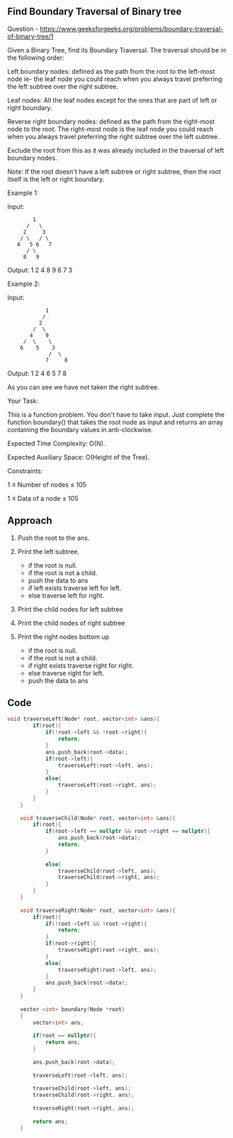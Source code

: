## Find Boundary Traversal of Binary tree

Question - https://www.geeksforgeeks.org/problems/boundary-traversal-of-binary-tree/1

Given a Binary Tree, find its Boundary Traversal. The traversal should be in the following order: 

Left boundary nodes: defined as the path from the root to the left-most node ie- the leaf node you could reach when you always travel preferring the left subtree over the right subtree. 

Leaf nodes: All the leaf nodes except for the ones that are part of left or right boundary.

Reverse right boundary nodes: defined as the path from the right-most node to the root. The right-most node is the leaf node you could reach when you always travel preferring the right subtree over the left subtree. 

Exclude the root from this as it was already included in the traversal of left boundary nodes.

Note: If the root doesn't have a left subtree or right subtree, then the root itself is the left or right boundary. 

Example 1:

Input:
```
        1 
      /   \
     2     3  
    / \   / \ 
   4   5 6   7
      / \
     8   9
```
   
Output: 1 2 4 8 9 6 7 3

Example 2:

Input:
```
            1
           /
          2
        /  \
       4    9
     /  \    \
    6    5    3
             /  \
            7     8
```

Output: 1 2 4 6 5 7 8

As you can see we have not taken the right subtree. 


Your Task:

This is a function problem. You don't have to take input. Just complete the function boundary() that takes the root node as input and returns an array containing the boundary values in anti-clockwise.

Expected Time Complexity: O(N). 

Expected Auxiliary Space: O(Height of the Tree).

Constraints:

1 ≤ Number of nodes ≤ 105

1 ≤ Data of a node ≤ 105

## Approach
1. Push the root to the ans.
2. Print the left subtree.
    - if the root is null.
    - if the root is not a child.
    - push the data to ans
    - if left exists traverse left for left.
    - else traverse left for right.

3. Print the child nodes for left subtree
4. Print the child nodes of right subtree
5. Print the right nodes bottom up
    - if the root is null.
    - if the root is not a child.
    - if right exists traverse right for right.
    - else traverse right for left.
    - push the data to ans


## Code
```cpp
void traverseLeft(Node* root, vector<int> &ans){
        if(root){
            if(!root->left && !root->right){
                return;
            }
            ans.push_back(root->data);
            if(root->left){
                traverseLeft(root->left, ans);
            }
            else{
                traverseLeft(root->right, ans);
            }
        }
    }
    
    void traverseChild(Node* root, vector<int> &ans){
        if(root){
            if(root->left == nullptr && root->right == nullptr){
                ans.push_back(root->data);
                return;
            }
            
            else{
                traverseChild(root->left, ans);
                traverseChild(root->right, ans);
            }
        }
    }
    
    void traverseRight(Node* root, vector<int> &ans){
        if(root){
            if(!root->left && !root->right){
                return;
            }
            if(root->right){
                traverseRight(root->right, ans);
            }
            else{
                traverseRight(root->left, ans);
            }
            ans.push_back(root->data);
        }
    }
    
    vector <int> boundary(Node *root)
    {
        vector<int> ans;
        
        if(root == nullptr){
            return ans;
        }
        
        ans.push_back(root->data);
        
        traverseLeft(root->left, ans);
        
        traverseChild(root->left, ans);
        traverseChild(root->right, ans);
        
        traverseRight(root->right, ans);
        
        return ans;
    }


```